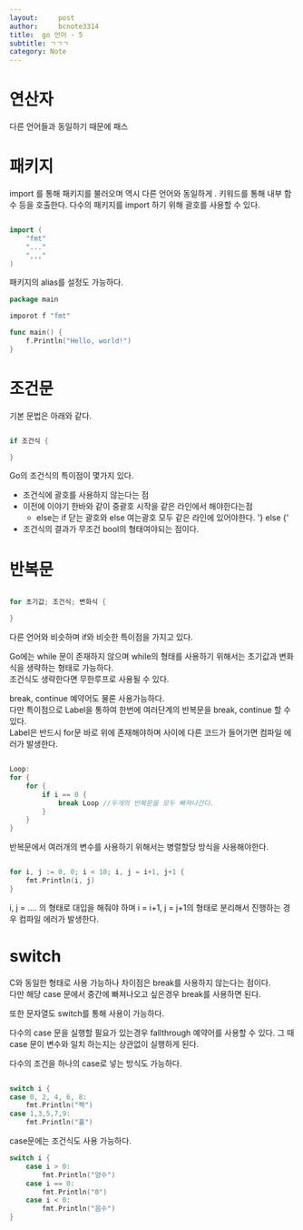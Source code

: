 ```yaml
---
layout:     post
author:     bcnote3314
title: 	go 언어 - 5
subtitle: ㄱㄱㄱ
category: Note
---
```


# 연산자

다른 언어들과 동일하기 때문에 패스

# 패키지

import 를 통해 패키지를 불러오며 역시 다른 언어와 동일하게 . 키워드를 통해 내부 함수 등을 호출한다.
다수의 패키지를 import 하기 위해 괄호를 사용할 수 있다.

```go

import (
	"fmt"
	"..."
	",,,"
)
```

패키지의 alias를 설정도 가능하다.

```go
package main

imporot f "fmt"

func main() {
	f.Println("Hello, world!")
}

```

# 조건문

기본 문법은 아래와 같다.

```go

if 조건식 {

}

```

Go의 조건식의 특이점이 몇가지 있다.  

* 조건식에 괄호를 사용하지 않는다는 점
* 이전에 이야기 한바와 같이 중괄호 시작을 같은 라인에서 해야한다는점
  * else는 if 닫는 괄호와 else 여는괄호 모두 같은 라인에 있어야한다. '} else {'
* 조건식의 결과가 무조건 bool의 형태여야되는 점이다.

# 반복문

```go

for 초기값; 조건식; 변화식 {

}

```

다른 언어와 비슷하며 if와 비슷한 특이점을 가지고 있다. 

Go에는 while 문이 존재하지 않으며 while의 형태를 사용하기 위해서는 초기값과 변화식을 생략하는 형태로 가능하다.  
조건식도 생략한다면 무한루프로 사용될 수 있다.  

break, continue 예약어도 물론 사용가능하다.  
다만 특이점으로 Label을 통하여 한번에 여러단계의 반복문을 break, continue 할 수 있다.  
Label은 반드시 for문 바로 위에 존재해야하며 사이에 다른 코드가 들어가면 컴파일 에러가 발생한다.

```go

Loop:
for {
	for {
		if i == 0 {
			break Loop //두개의 반복문을 모두 빠져나간다.
		}
	}
} 
``` 

반복문에서 여러개의 변수를 사용하기 위해서는 병렬할당 방식을 사용해야한다.

```go

for i, j := 0, 0; i < 10; i, j = i+1, j+1 {
	fmt.Println(i, j)
}

```

i, j = .... 의 형태로 대입을 해줘야 하며 i = i+1, j = j+1의 형태로 분리해서 진행하는 경우 컴파일 에러가 발생한다.  

# switch 

C와 동일한 형태로 사용 가능하나 차이점은 break를 사용하지 않는다는 점이다.  
다만 해당 case 문에서 중간에 빠져나오고 싶은경우 break를 사용하면 된다.  

또한 문자열도 switch를 통해 사용이 가능하다.  

다수의 case 문을 실행할 필요가 있는경우 fallthrough 예약어를 사용할 수 있다.
그 때 case 문이 변수와 일치 하는지는 상관없이 실행하게 된다. 

다수의 조건을 하나의 case로 넣는 방식도 가능하다.  

```go

switch i {
case 0, 2, 4, 6, 8:
	fmt.Println("짝")
case 1,3,5,7,9:
	fmt.Println("홀")
```

case문에는 조건식도 사용 가능하다.

```go
switch i {
	case i > 0:
		fmt.Println("양수")
	case i == 0:
		fmt.Println("0")
	case i < 0:
		fmt.Println("음수")
}
```